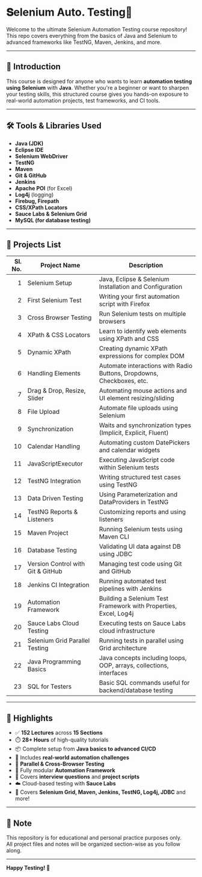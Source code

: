 # 𝐒elenium Auto. Testing🧪

Welcome to the ultimate Selenium Automation Testing course repository!  
This repo covers everything from the basics of Java and Selenium to advanced frameworks like TestNG, Maven, Jenkins, and more.

---

## 🚀 Introduction

This course is designed for anyone who wants to learn **automation testing using Selenium** with **Java**. Whether you're a beginner or want to sharpen your testing skills, this structured course gives you hands-on exposure to real-world automation projects, test frameworks, and CI tools.

---

## 🛠️ Tools & Libraries Used

- **Java (JDK)**
- **Eclipse IDE**
- **Selenium WebDriver**
- **TestNG**
- **Maven**
- **Git & GitHub**
- **Jenkins**
- **Apache POI** (for Excel)
- **Log4j** (logging)
- **Firebug, Firepath**
- **CSS/XPath Locators**
- **Sauce Labs & Selenium Grid**
- **MySQL (for database testing)**

---

## 📂 Projects List

| Sl. No. | Project Name                            | Description                                                                 |
|--------:|-----------------------------------------|-----------------------------------------------------------------------------|
| 1       | Selenium Setup                          | Java, Eclipse & Selenium Installation and Configuration                     |
| 2       | First Selenium Test                      | Writing your first automation script with Firefox                           |
| 3       | Cross Browser Testing                    | Run Selenium tests on multiple browsers                                     |
| 4       | XPath & CSS Locators                     | Learn to identify web elements using XPath and CSS                          |
| 5       | Dynamic XPath                           | Creating dynamic XPath expressions for complex DOM                          |
| 6       | Handling Elements                        | Automate interactions with Radio Buttons, Dropdowns, Checkboxes, etc.       |
| 7       | Drag & Drop, Resize, Slider              | Automating mouse actions and UI element resizing/sliding                    |
| 8       | File Upload                              | Automate file uploads using Selenium                                        |
| 9       | Synchronization                          | Waits and synchronization types (Implicit, Explicit, Fluent)                |
| 10      | Calendar Handling                        | Automating custom DatePickers and calendar widgets                          |
| 11      | JavaScriptExecutor                       | Executing JavaScript code within Selenium tests                             |
| 12      | TestNG Integration                       | Writing structured test cases using TestNG                                  |
| 13      | Data Driven Testing                      | Using Parameterization and DataProviders in TestNG                          |
| 14      | TestNG Reports & Listeners               | Customizing reports and using listeners                                     |
| 15      | Maven Project                            | Running Selenium tests using Maven CLI                                      |
| 16      | Database Testing                         | Validating UI data against DB using JDBC                                    |
| 17      | Version Control with Git & GitHub        | Managing test code using Git and GitHub                                     |
| 18      | Jenkins CI Integration                   | Running automated test pipelines with Jenkins                               |
| 19      | Automation Framework                     | Building a Selenium Test Framework with Properties, Excel, Log4j            |
| 20      | Sauce Labs Cloud Testing                 | Executing tests on Sauce Labs cloud infrastructure                          |
| 21      | Selenium Grid Parallel Testing           | Running tests in parallel using Grid architecture                           |
| 22      | Java Programming Basics                  | Java concepts including loops, OOP, arrays, collections, interfaces         |
| 23      | SQL for Testers                          | Basic SQL commands useful for backend/database testing                      |

---

## 🌟 Highlights

- ✅ **152 Lectures** across **15 Sections**
- ⏱️ **28+ Hours** of high-quality tutorials
- 📦 Complete setup from **Java basics to advanced CI/CD**
- 💼 Includes **real-world automation challenges**
- 🔄 **Parallel & Cross-Browser Testing**
- 📁 Fully modular **Automation Framework**
- 🧠 Covers **interview questions** and **project scripts**
- ☁️ Cloud-based testing with **Sauce Labs**
- 🧩 Covers **Selenium Grid, Maven, Jenkins, TestNG, Log4j, JDBC** and more!

---

## 📎 Note

This repository is for educational and personal practice purposes only.  
All project files and notes will be organized section-wise as you follow along.

---

**Happy Testing! 🚀**
